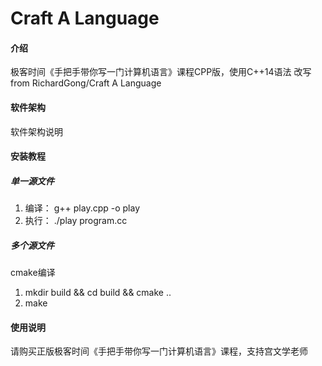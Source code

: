 # Craft A Language

#### 介绍
极客时间《手把手带你写一门计算机语言》课程CPP版，使用C++14语法
改写from RichardGong/Craft A Language

#### 软件架构
软件架构说明


#### 安装教程
##### 单一源文件
1. 编译： g++ play.cpp -o play
2. 执行： ./play program.cc

##### 多个源文件
cmake编译
1. mkdir build && cd build && cmake ..
2. make

#### 使用说明
请购买正版极客时间《手把手带你写一门计算机语言》课程，支持宫文学老师
